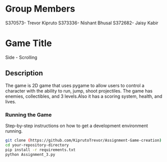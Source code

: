 # Group Members
S370573- Trevor Kipruto
S373336- Nishant Bhusal
S372682- Jaisy Kabir

# Game Title
Side - Scrolling

## Description
The game is 2D game that uses pygame to allow users  to control a character with the ability to run, jump, shoot 
projectiles. The game has enemies, collectibles, and 3 levels.Also it  has a scoring system, health, and lives. 

### Running the Game
Step-by-step instructions on how to get a development environment running.

```bash
git clone (https://github.com/KiprutoTrevor/Assignment-Game-creation)
cd your-repository-directory
pip install -r requirements.txt
python Assignment_3.py
